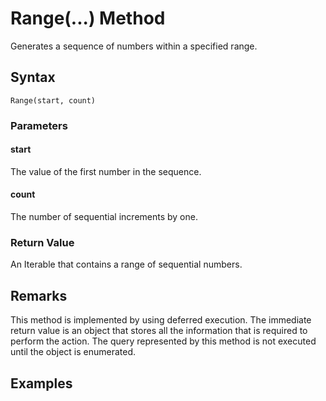 # Range(...) Method
Generates a sequence of numbers within a specified range.

## Syntax
```
Range(start, count)
```

### Parameters

#### start
The value of the first number in the sequence.

#### count
The number of sequential increments by one.

### Return Value
An Iterable that contains a range of sequential numbers.


## Remarks
This method is implemented by using deferred execution. The immediate return value is an object that stores all the information that is required to perform the action. The query represented by this method is not executed until the object is enumerated.


## Examples



